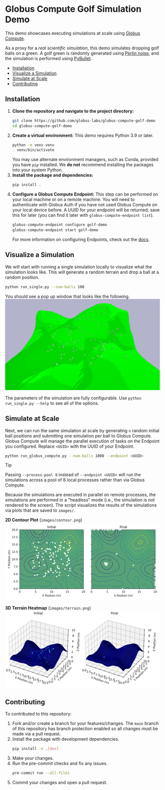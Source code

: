 # Globus Compute Golf Simulation Demo

This demo showcases executing simulations at scale using [Globus Compute](https://www.globus.org/compute).

As a proxy for a *real scientific simulation*, this demo simulates dropping golf balls on a green.
A golf green is randomly generated using [Perlin noise](https://en.wikipedia.org/wiki/Perlin_noise), and the simulation is performed using [PyBullet](https://github.com/bulletphysics/bullet3).

* [Installation](#installation)
* [Visualize a Simulation](#visualize-a-simulation)
* [Simulate at Scale](#simulate-at-scale)
* [Contributing](#contributing)

## Installation

1. **Clone the repository and navigate to the project directory:**
   ```bash
   git clone https://github.com/globus-labs/globus-compute-golf-demo
   cd globus-compute-golf-demo
   ```
2. **Create a virtual environment:**
   This demo requires Python 3.9 or later.
   ```bash
   python -m venv venv
   . venv/bin/activate
   ```
   You may use alternate environment managers, such as Conda, provided you have `pip` installed.
   We **do not** recommend installing the packages into your system Python.
3. **Install the package and dependencies:**
    ```bash
    pip install .
    ```
4. **Configure a Globus Compute Endpoint:**
   This step can be performed on your local machine or on a remote machine.
   You will need to authenticate with Globus Auth if you have not used Globus Compute on your local device before.
   A UUID for your endpoint will be returned; save this for later (you can find it later with `globus-compute-endpoint list`).
   ```bash
   globus-compute-endpoint configure golf-demo
   globus-compute-endpoint start golf-demo
   ```
   For more information on configuring Endpoints, check out the [docs](https://globus-compute.readthedocs.io/en/latest/endpoints/index.html).

## Visualize a Simulation

We will start with running a single simulation locally to visualize what the simulation looks like.
This will generate a random terrain and drop a ball at a random position.

```bash
python run_single.py --num-balls 100
```

You should see a pop up window that looks like the following.
![](images/simulation.png)

The parameters of the simulation are fully configurable.
Use `python run_single.py --help` to see all of the options.

## Simulate at Scale

Next, we can run the same simulation at scale by generating `n` random initial ball positions and submitting one simulation per ball to Globus Compute.
Globus Compute will manage the parallel execution of tasks on the Endpoint you configured.
Replace `<UUID>` with the UUID of your Endpoint.

```bash
python run_globus_compute.py --num-balls 1000 --endpoint <UUID>
```

> [!TIP]
> Passing `--process-pool 8` instead of `--endpoint <UUID>` will run the simulations across a pool of 8 local processes rather than via Globus Compute.

Because the simulations are executed in parallel on remote processes, the simulations are performed in a "headless" mode (i.e., the simulation is not rendered to the screen).
The script visualizes the results of the simulations via plots that are saved to `images/`.

**2D Contour Plot** (`images/contour.png`)
![](images/contour.png)

**3D Terrain Heatmap** (`images/terrain.png`)
![](images/terrain.png)

## Contributing

To contributed to this repository:

1. Fork and/or create a branch for your features/changes.
   The `main` branch of this repository has branch protection enabled so all changes must be made via a pull request.
2. Install the package with development dependencies.
   ```bash
   pip install -e .[dev]
   ```
3. Make your changes.
4. Run the pre-commit checks and fix any issues.
   ```bash
   pre-commit run --all-files
   ```
5. Commit your changes and open a pull request.
